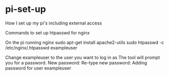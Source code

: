 # pi-set-up
How I set up my pi's including external access

Commands to set up htpasswd for nginx

On the pi running nginx
     sudo apt-get install apache2-utils
     sudo htpasswd -c /etc/nginx/.htpasswd exampleuser

Change exampleuser to the user you want to log in as 
The tool will prompt you for a password.
    New password:
    Re-type new password:
    Adding password for user exampleuser
